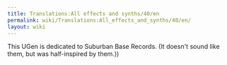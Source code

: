 ```yaml
---
title: Translations:All effects and synths/40/en
permalink: wiki/Translations:All_effects_and_synths/40/en/
layout: wiki
---
```


This UGen is dedicated to Suburban Base Records. (It doesn't sound like
them, but was half-inspired by them.))</small>
